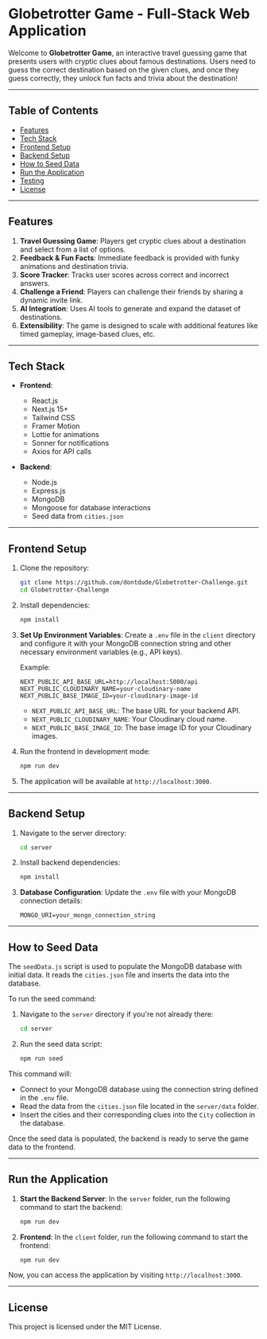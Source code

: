 # Globetrotter Game - Full-Stack Web Application

Welcome to **Globetrotter Game**, an interactive travel guessing game that presents users with cryptic clues about famous destinations. Users need to guess the correct destination based on the given clues, and once they guess correctly, they unlock fun facts and trivia about the destination!

---

## Table of Contents

- [Features](#features)
- [Tech Stack](#tech-stack)
- [Frontend Setup](#frontend-setup)
- [Backend Setup](#backend-setup)
- [How to Seed Data](#how-to-seed-data)
- [Run the Application](#run-the-application)
- [Testing](#testing)
- [License](#license)

---

## Features

1. **Travel Guessing Game**: Players get cryptic clues about a destination and select from a list of options.
2. **Feedback & Fun Facts**: Immediate feedback is provided with funky animations and destination trivia.
3. **Score Tracker**: Tracks user scores across correct and incorrect answers.
4. **Challenge a Friend**: Players can challenge their friends by sharing a dynamic invite link.
5. **AI Integration**: Uses AI tools to generate and expand the dataset of destinations.
6. **Extensibility**: The game is designed to scale with additional features like timed gameplay, image-based clues, etc.

---

## Tech Stack

- **Frontend**:

  - React.js
  - Next.js 15+
  - Tailwind CSS
  - Framer Motion
  - Lottie for animations
  - Sonner for notifications
  - Axios for API calls

- **Backend**:
  - Node.js
  - Express.js
  - MongoDB
  - Mongoose for database interactions
  - Seed data from `cities.json`
  <!-- - **Development Tools**:
  - Jest for testing
  - Postman for API testing
  - ESLint, Prettier for code formatting -->

---

## Frontend Setup

1. Clone the repository:

   ```bash
   git clone https://github.com/dontdude/Globetrotter-Challenge.git
   cd Globetrotter-Challenge
   ```

2. Install dependencies:

   ```bash
   npm install
   ```

3. **Set Up Environment Variables**:
   Create a `.env` file in the `client` directory and configure it with your MongoDB connection string and other necessary environment variables (e.g., API keys).

   Example:

   ```env
   NEXT_PUBLIC_API_BASE_URL=http://localhost:5000/api
   NEXT_PUBLIC_CLOUDINARY_NAME=your-cloudinary-name
   NEXT_PUBLIC_BASE_IMAGE_ID=your-cloudinary-image-id
   ```

   - `NEXT_PUBLIC_API_BASE_URL`: The base URL for your backend API.
   - `NEXT_PUBLIC_CLOUDINARY_NAME`: Your Cloudinary cloud name.
   - `NEXT_PUBLIC_BASE_IMAGE_ID`: The base image ID for your Cloudinary images.

4. Run the frontend in development mode:

   ```bash
   npm run dev
   ```

5. The application will be available at `http://localhost:3000`.

---

## Backend Setup

1. Navigate to the server directory:

   ```bash
   cd server
   ```

2. Install backend dependencies:

   ```bash
   npm install
   ```

3. **Database Configuration**: Update the `.env` file with your MongoDB connection details:
   ```
   MONGO_URI=your_mongo_connection_string
   ```

---

## How to Seed Data

The `seedData.js` script is used to populate the MongoDB database with initial data. It reads the `cities.json` file and inserts the data into the database.

To run the seed command:

1. Navigate to the `server` directory if you're not already there:

   ```bash
   cd server
   ```

2. Run the seed data script:
   ```bash
   npm run seed
   ```

This command will:

- Connect to your MongoDB database using the connection string defined in the `.env` file.
- Read the data from the `cities.json` file located in the `server/data` folder.
- Insert the cities and their corresponding clues into the `City` collection in the database.

Once the seed data is populated, the backend is ready to serve the game data to the frontend.

---

## Run the Application

1. **Start the Backend Server**:
   In the `server` folder, run the following command to start the backend:

   ```bash
   npm run dev
   ```

2. **Frontend**:
   In the `client` folder, run the following command to start the frontend:
   ```bash
   npm run dev
   ```

Now, you can access the application by visiting `http://localhost:3000`.

---

<!-- ## Testing

1. **Frontend Tests**:
   - Run the following command to run unit tests for the frontend:
     ```bash
     npm run test
     ```

2. **Backend Tests**:
   - In the `server` directory, run the following command to run the backend tests:
     ```bash
     npm run test
     ```

--- -->

## License

This project is licensed under the MIT License.
